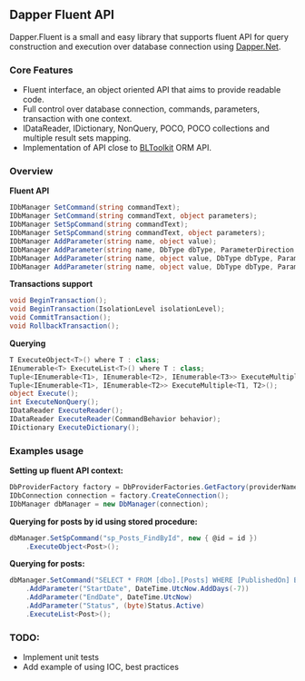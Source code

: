 ## Dapper Fluent API

Dapper.Fluent is a small and easy library that supports fluent API for query construction and execution over database connection using [Dapper.Net](https://github.com/SamSaffron/dapper-dot-net). 

### Core Features

- Fluent interface, an object oriented API that aims to provide readable code.
- Full control over database connection, commands, parameters, transaction with one context.
- IDataReader, IDictionary, NonQuery, POCO, POCO collections and multiple result sets mapping.
- Implementation of API close to [BLToolkit](http://bltoolkit.net) ORM API.

### Overview
**Fluent API**
```csharp
IDbManager SetCommand(string commandText);
IDbManager SetCommand(string commandText, object parameters);
IDbManager SetSpCommand(string commandText);
IDbManager SetSpCommand(string commandText, object parameters);
IDbManager AddParameter(string name, object value);
IDbManager AddParameter(string name, DbType dbType, ParameterDirection direction);
IDbManager AddParameter(string name, object value, DbType dbType, ParameterDirection direction);
IDbManager AddParameter(string name, object value, DbType dbType, ParameterDirection direction, int? size);
```
**Transactions support**
```csharp
void BeginTransaction();
void BeginTransaction(IsolationLevel isolationLevel);
void CommitTransaction();
void RollbackTransaction();
```
**Querying**
```csharp
T ExecuteObject<T>() where T : class;
IEnumerable<T> ExecuteList<T>() where T : class;
Tuple<IEnumerable<T1>, IEnumerable<T2>, IEnumerable<T3>> ExecuteMultiple<T1, T2, T3>();
Tuple<IEnumerable<T1>, IEnumerable<T2>> ExecuteMultiple<T1, T2>();
object Execute();
int ExecuteNonQuery();
IDataReader ExecuteReader();
IDataReader ExecuteReader(CommandBehavior behavior);
IDictionary ExecuteDictionary();
```

### Examples usage

**Setting up fluent API context:**
```csharp
DbProviderFactory factory = DbProviderFactories.GetFactory(providerName);
IDbConnection connection = factory.CreateConnection();
IDbManager dbManager = new DbManager(connection);
```
**Querying for posts by id using stored procedure:**
```csharp
dbManager.SetSpCommand("sp_Posts_FindById", new { @id = id })
    .ExecuteObject<Post>();
```

**Querying for posts:**

```csharp
dbManager.SetCommand("SELECT * FROM [dbo].[Posts] WHERE [PublishedOn] BETWEEN @StartDate AND @EndDate AND [Status] = @Status")
    .AddParameter("StartDate", DateTime.UtcNow.AddDays(-7))
    .AddParameter("EndDate", DateTime.UtcNow)
    .AddParameter("Status", (byte)Status.Active)
    .ExecuteList<Post>();
```

### TODO:
- Implement unit tests
- Add example of using IOC, best practices
